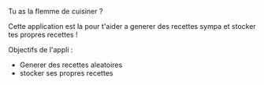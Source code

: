 Tu as la flemme de cuisiner ? 

Cette application est la pour t'aider a generer des recettes sympa et stocker tes propres recettes !

Objectifs de l'appli : 

- Generer des recettes aleatoires 
- stocker ses propres recettes
